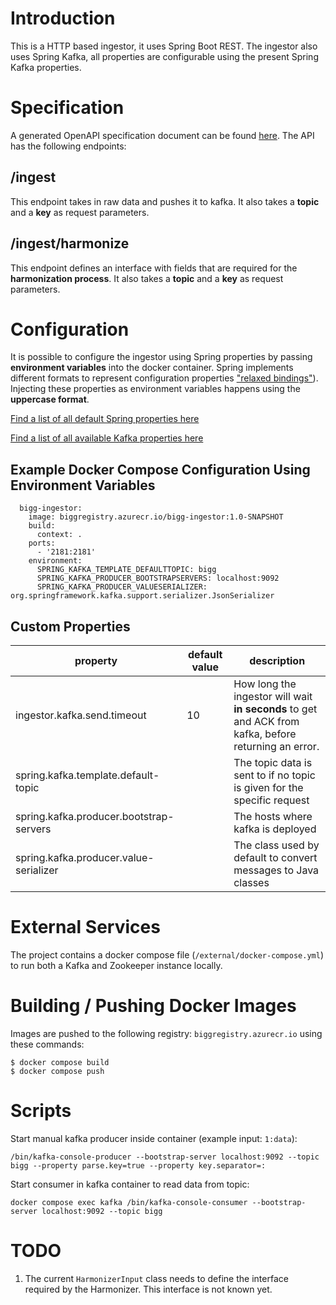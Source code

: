# Introduction

This is a HTTP based ingestor, it uses Spring Boot REST. The ingestor also uses Spring Kafka, all properties are configurable using the present Spring Kafka properties.


# Specification

A generated OpenAPI specification document can be found [here](bigg-ingestor-openapi.json). The API has the following endpoints:

## /ingest

This endpoint takes in raw data and pushes it to kafka. It also takes a **topic** and a **key** as request parameters.

## /ingest/harmonize

This endpoint defines an interface with fields that are required for the **harmonization process**. It also takes a **topic** and a **key** as request parameters.


# Configuration

It is possible to configure the ingestor using Spring properties by passing **environment variables** into the docker container. Spring implements different formats to represent configuration properties ["relaxed bindings"](https://docs.spring.io/spring-boot/docs/2.0.x/reference/html/boot-features-external-config.html#boot-features-external-config-relaxed-binding)). Injecting these properties as environment variables happens using the **uppercase format**.

[Find a list of all default Spring properties here](https://docs.spring.io/spring-boot/docs/current/reference/html/application-properties.html)

[Find a list of all available Kafka properties here](https://gist.github.com/geunho/77f3f9a112ea327457353aa407328771)

## Example Docker Compose Configuration Using Environment Variables

```
  bigg-ingestor:
    image: biggregistry.azurecr.io/bigg-ingestor:1.0-SNAPSHOT
    build:
      context: .
    ports:
      - '2181:2181'
    environment:
      SPRING_KAFKA_TEMPLATE_DEFAULTTOPIC: bigg
      SPRING_KAFKA_PRODUCER_BOOTSTRAPSERVERS: localhost:9092
      SPRING_KAFKA_PRODUCER_VALUESERIALIZER: org.springframework.kafka.support.serializer.JsonSerializer
```

## Custom Properties

|property|default value|description|
|-|-|-|
|ingestor.kafka.send.timeout|10|How long the ingestor will wait **in seconds** to get and ACK from kafka, before returning an error.|
|spring.kafka.template.default-topic||The topic data is sent to if no topic is given for the specific request|
|spring.kafka.producer.bootstrap-servers||The hosts where kafka is deployed|
|spring.kafka.producer.value-serializer||The class used by default to convert messages to Java classes|


# External Services

The project contains a docker compose file (`/external/docker-compose.yml`) to run both a Kafka and Zookeeper instance locally.


# Building / Pushing Docker Images

Images are pushed to the following registry: `biggregistry.azurecr.io` using these commands:

```
$ docker compose build
$ docker compose push
```


# Scripts

Start manual kafka producer inside container (example input: `1:data`):

```
/bin/kafka-console-producer --bootstrap-server localhost:9092 --topic bigg --property parse.key=true --property key.separator=:
```

Start consumer in kafka container to read data from topic:

```
docker compose exec kafka /bin/kafka-console-consumer --bootstrap-server localhost:9092 --topic bigg
```

# TODO

1. The current `HarmonizerInput` class needs to define the interface required by the Harmonizer. This interface is not known yet.
